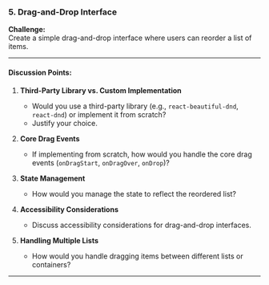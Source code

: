 ### 5. Drag-and-Drop Interface

**Challenge:**  
Create a simple drag-and-drop interface where users can reorder a list of items.

---

#### Discussion Points:

1. **Third-Party Library vs. Custom Implementation**  
    - Would you use a third-party library (e.g., `react-beautiful-dnd`, `react-dnd`) or implement it from scratch?  
    - Justify your choice.

2. **Core Drag Events**  
    - If implementing from scratch, how would you handle the core drag events (`onDragStart`, `onDragOver`, `onDrop`)?

3. **State Management**  
    - How would you manage the state to reflect the reordered list?

4. **Accessibility Considerations**  
    - Discuss accessibility considerations for drag-and-drop interfaces.

5. **Handling Multiple Lists**  
    - How would you handle dragging items between different lists or containers?

---
